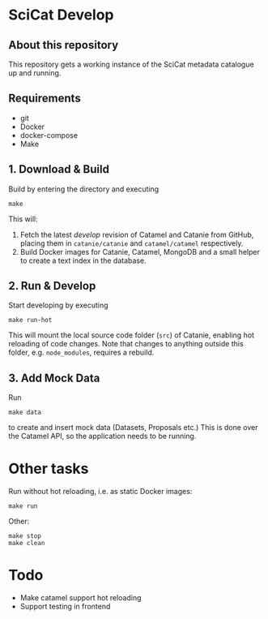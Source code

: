 # SciCat Develop

## About this repository

This repository gets a working instance of the SciCat metadata catalogue up and running.

## Requirements

- git
- Docker
- docker-compose
- Make

## 1. Download & Build

Build by entering the directory and executing

    make

This will:

1. Fetch the latest *develop* revision of Catamel and Catanie from GitHub, placing them in `catanie/catanie` and `catamel/catamel` respectively.
2. Build Docker images for Catanie, Catamel, MongoDB and a small helper to create a text index in the database.

## 2. Run & Develop

Start developing by executing

    make run-hot

This will mount the local source code folder (`src`) of Catanie, enabling hot reloading of code changes. Note that changes to anything outside this folder, e.g. `node_modules`, requires a rebuild.

## 3. Add Mock Data

Run

    make data

to create and insert mock data (Datasets, Proposals etc.) This is done over the Catamel API, so the application needs to be running.

# Other tasks

Run without hot reloading, i.e. as static Docker images:

    make run

Other:

    make stop
    make clean

# Todo

- Make catamel support hot reloading
- Support testing in frontend

